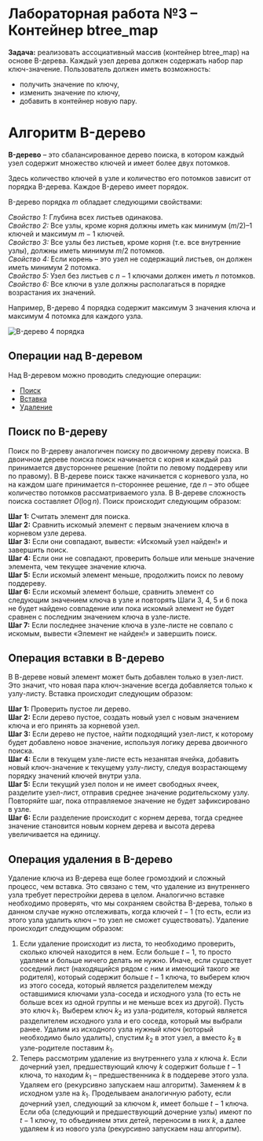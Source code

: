 # Лабораторная работа №3 – Контейнер btree_map

**Задача:** реализовать ассоциативный массив (контейнер btree_map) на основе B-дерева. Каждый узел дерева должен содержать набор пар ключ-значение. 
Пользователь должен иметь возможность: 
- получить значение по ключу, 
- изменить значение по ключу, 
- добавить в контейнер новую пару.

# Алгоритм B-дерево

**B-дерево** – это сбалансированное дерево поиска, в котором каждый узел содержит множество ключей и имеет более двух потомков.

Здесь количество ключей в узле и количество его потомков зависит от порядка B-дерева. Каждое B-дерево имеет порядок.

B-дерево порядка $m$ обладает следующими свойствами:

*Свойство 1:* Глубина всех листьев одинакова.\
*Свойство 2:* Все узлы, кроме корня должны иметь как минимум $(m/2) – 1$ ключей и максимум $m-1$ ключей.\
*Свойство 3:* Все узлы без листьев, кроме корня (т.е. все внутренние узлы), должны иметь минимум $m/2$ потомков.\
*Свойство 4:* Если корень – это узел не содержащий листьев, он должен иметь минимум 2 потомка.\
*Свойство 5:* Узел без листьев с $n-1$ ключами должен иметь $n$ потомков.\
*Свойство 6:* Все ключи в узле должны располагаться в порядке возрастания их значений.

Например, B-дерево 4 порядка содержит максимум 3 значения ключа и максимум 4 потомка для каждого узла.

![B-дерево 4 порядка](src/B-Tree%20Example.jpg)


## Операции над B-деревом

Над B-деревом можно проводить следующие операции:

- [Поиск](#поиск-по-b-дереву)
- [Вставка](#операция-вставки-в-b-дерево)
- [Удаление](#операция-удаления-в-b-дерево)

## Поиск по B-дереву

Поиск по B-дереву аналогичен поиску по двоичному дереву поиска. В двоичном дереве поиска поиск начинается с корня и каждый раз принимается двустороннее решение (пойти по левому поддереву или по правому). В В-дереве поиск также начинается с корневого узла, но на каждом шаге принимается n-стороннее решение, где $n$ – это общее количество потомков рассматриваемого узла. В В-дереве сложность поиска составляет $O(\log{n})$. Поиск происходит следующим образом:

**Шаг 1:** Считать элемент для поиска.\
**Шаг 2:** Сравнить искомый элемент с первым значением ключа в корневом узле дерева.\
**Шаг 3:** Если они совпадают, вывести: «Искомый узел найден!» и завершить поиск.\
**Шаг 4:** Если они не совпадают, проверить больше или меньше значение элемента, чем текущее значение ключа.\
**Шаг 5:** Если искомый элемент меньше, продолжить поиск по левому поддереву.\
**Шаг 6:** Если искомый элемент больше, сравнить элемент со следующим значением ключа в узле и повторять Шаги 3, 4, 5 и 6 пока не будет найдено совпадение или пока искомый элемент не будет сравнен с последним значением ключа в узле-листе.\
**Шаг 7:** Если последнее значение ключа в узле-листе не совпало с искомым, вывести «Элемент не найден!» и завершить поиск.

## Операция вставки в B-дерево

В В-дереве новый элемент может быть добавлен только в узел-лист. Это значит, что новая пара ключ-значение всегда добавляется только к узлу-листу. Вставка происходит следующим образом:

**Шаг 1:** Проверить пустое ли дерево.\
**Шаг 2:** Если дерево пустое, создать новый узел с новым значением ключа и его принять за корневой узел.\
**Шаг 3:** Если дерево не пустое, найти подходящий узел-лист, к которому будет добавлено новое значение, используя логику дерева двоичного поиска.\
**Шаг 4:** Если в текущем узле-листе есть незанятая ячейка, добавить новый ключ-значение к текущему узлу-листу, следуя возрастающему порядку значений ключей внутри узла.\
**Шаг 5:** Если текущий узел полон и не имеет свободных ячеек, разделите узел-лист, отправив среднее значение родительскому узлу. Повторяйте шаг, пока отправляемое значение не будет зафиксировано в узле.\
**Шаг 6:** Если разделение происходит с корнем дерева, тогда среднее значение становится новым корнем дерева и высота дерева увеличивается на единицу.

## Операция удаления в B-дерево

Удаление ключа из B-дерева еще более громоздкий и сложный процесс, чем вставка. Это связано с тем, что удаление из внутреннего узла требует перестройки дерева в целом. Аналогично вставке необходимо проверять, что мы сохраняем свойства B-дерева, только в данном случае нужно отслеживать, когда ключей $t-1$ (то есть, если из этого узла удалить ключ – то узел не сможет существовать). Удаление происходит следующим образом:

1. Если удаление происходит из листа, то необходимо проверить, сколько ключей находится в нем. Если больше $t-1$, то просто удаляем и больше ничего делать не нужно. Иначе, если существует соседний лист (находящийся рядом с ним и имеющий такого же родителя), который содержит больше $t-1$ ключа, то выберем ключ из этого соседа, который является разделителем между оставшимися ключами узла-соседа и исходного узла (то есть не больше всех из одной группы и не меньше всех из другой). Пусть это ключ $k_1$. Выберем ключ $k_2$ из узла-родителя, который является разделителем исходного узла и его соседа, который мы выбрали ранее. Удалим из исходного узла нужный ключ (который необходимо было удалить), спустим $k_2$ в этот узел, а вместо $k_2$ в узле-родителе поставим $k_1$.
2. Теперь рассмотрим удаление из внутреннего узла $x$ ключа $k$. Если дочерний узел, предшествующий ключу $k$ содержит больше $t-1$ ключа, то находим $k_1$ – предшественника $k$ в поддереве этого узла. Удаляем его (рекурсивно запускаем наш алгоритм). Заменяем $k$ в исходном узле на $k_1$. Проделываем аналогичную работу, если дочерний узел, следующий за ключом $k$, имеет больше $t-1$ ключа. Если оба (следующий и предшествующий дочерние узлы) имеют по $t-1$ ключу, то объединяем этих детей, переносим в них $k$, а далее удаляем $k$ из нового узла (рекурсивно запускаем наш алгоритм). 
